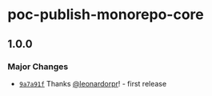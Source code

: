# poc-publish-monorepo-core

## 1.0.0

### Major Changes

- [`9a7a91f`](https://github.com/leonardorpr/poc-monorepo-publish-npm/commit/9a7a91f44f52c4ca022a3b3f3f5599b640aaa5d0) Thanks [@leonardorpr](https://github.com/leonardorpr)! - first release
